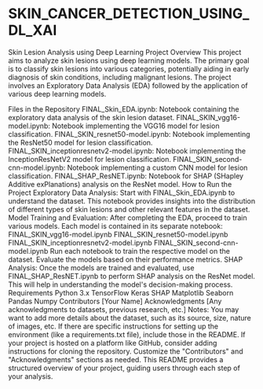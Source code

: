 # SKIN_CANCER_DETECTION_USING_DL_XAI


Skin Lesion Analysis using Deep Learning
Project Overview
This project aims to analyze skin lesions using deep learning models. The primary goal is to classify skin lesions into various categories, potentially aiding in early diagnosis of skin conditions, including malignant lesions. The project involves an Exploratory Data Analysis (EDA) followed by the application of various deep learning models.

Files in the Repository
FINAL_Skin_EDA.ipynb: Notebook containing the exploratory data analysis of the skin lesion dataset.
FINAL_SKIN_vgg16-model.ipynb: Notebook implementing the VGG16 model for lesion classification.
FINAL_SKIN_resnet50-model.ipynb: Notebook implementing the ResNet50 model for lesion classification.
FINAL_SKIN_inceptionresnetv2-model.ipynb: Notebook implementing the InceptionResNetV2 model for lesion classification.
FINAL_SKIN_second-cnn-model.ipynb: Notebook implementing a custom CNN model for lesion classification.
FINAL_SHAP_ResNET.ipynb: Notebook for SHAP (SHapley Additive exPlanations) analysis on the ResNet model.
How to Run the Project
Exploratory Data Analysis: Start with FINAL_Skin_EDA.ipynb to understand the dataset. This notebook provides insights into the distribution of different types of skin lesions and other relevant features in the dataset.
Model Training and Evaluation:
After completing the EDA, proceed to train various models. Each model is contained in its separate notebook:
FINAL_SKIN_vgg16-model.ipynb
FINAL_SKIN_resnet50-model.ipynb
FINAL_SKIN_inceptionresnetv2-model.ipynb
FINAL_SKIN_second-cnn-model.ipynb
Run each notebook to train the respective model on the dataset. Evaluate the models based on their performance metrics.
SHAP Analysis:
Once the models are trained and evaluated, use FINAL_SHAP_ResNET.ipynb to perform SHAP analysis on the ResNet model. This will help in understanding the model's decision-making process.
Requirements
Python 3.x
TensorFlow
Keras
SHAP
Matplotlib
Seaborn
Pandas
Numpy
Contributors
[Your Name]
Acknowledgments
[Any acknowledgments to datasets, previous research, etc.]
Notes:
You may want to add more details about the dataset, such as its source, size, nature of images, etc.
If there are specific instructions for setting up the environment (like a requirements.txt file), include those in the README.
If your project is hosted on a platform like GitHub, consider adding instructions for cloning the repository.
Customize the "Contributors" and "Acknowledgments" sections as needed.
This README provides a structured overview of your project, guiding users through each step of your analysis.





